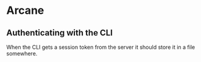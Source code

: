 # Arcane

## Authenticating with the CLI
When the CLI gets a session token from the server it should
store it in a file somewhere.
